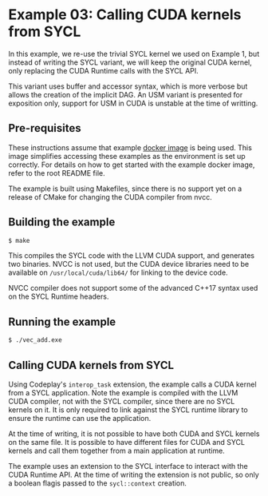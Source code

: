Example 03: Calling CUDA kernels from SYCL
===============================

In this example, we re-use the trivial SYCL kernel we used on Example 1, 
but instead of writing the SYCL variant, we will keep the original CUDA
kernel, only replacing the CUDA Runtime calls with the SYCL API.

This variant uses buffer and accessor syntax, which is more verbose but allows
the creation of the implicit DAG.
An USM variant is presented for exposition only, support for USM in CUDA is
unstable at the time of writting.

Pre-requisites
---------------

These instructions assume that example [docker image](https://hub.docker.com/r/ruyman/dpcpp_cuda_examples/dockerfile) is being used. This image 
simplifies accessing these examples as the environment is set up correctly.
For details on how to get started with the example docker image, refer to the 
root README file.

The example is built using Makefiles, since there is no support yet on
a release of CMake for changing the CUDA compiler from nvcc.

Building the example
---------------------

``` sh
$ make  
```

This compiles the SYCL code with the LLVM CUDA support, and generates two 
binaries. NVCC is not used, but the CUDA device libraries need to be available
on `/usr/local/cuda/lib64/` for linking to the device code.

NVCC compiler does not support some of the advanced C++17 syntax used on the
SYCL Runtime headers.

Running the example
--------------------

``` sh 
$ ./vec_add.exe
```

Calling CUDA kernels from SYCL
-------------------------------

Using Codeplay's `interop_task` extension, the example calls a CUDA kernel from
a SYCL application. Note the example is compiled with the LLVM CUDA compiler, 
not with the SYCL compiler, since there are no SYCL kernels on it. It is only
required to link against the SYCL runtime library to ensure the runtime can use
the application.

At the time of writing, it is not possible to have both CUDA and SYCL kernels
on the same file. It is possible to have different files for CUDA and SYCL 
kernels and call them together from a main application at runtime.

The example uses an extension to the SYCL interface to interact with the CUDA
Runtime API. At the time of writing the extension is not public, so only a
boolean flagis passed to the `sycl::context` creation.
